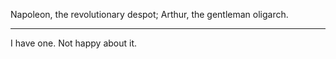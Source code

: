 Napoleon, the revolutionary despot; Arthur, the gentleman oligarch.
* * *
I have one. Not happy about it.